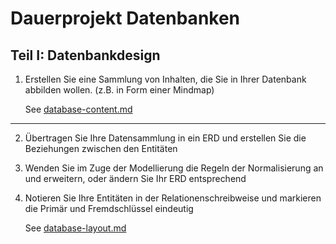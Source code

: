 # Dauerprojekt Datenbanken

## Teil I: Datenbankdesign

1. Erstellen Sie eine Sammlung von Inhalten, die Sie in Ihrer Datenbank abbilden
   wollen. (z.B. in Form einer Mindmap)

   See [database-content.md](./part-one/database-content.md)

---

2. Übertragen Sie Ihre Datensammlung in ein ERD und erstellen Sie die Beziehungen
   zwischen den Entitäten

3. Wenden Sie im Zuge der Modellierung die Regeln der Normalisierung an und
   erweitern, oder ändern Sie Ihr ERD entsprechend

4. Notieren Sie Ihre Entitäten in der Relationenschreibweise und markieren die Primär und Fremdschlüssel eindeutig

   See [database-layout.md](./part-one/database-layout.md)
